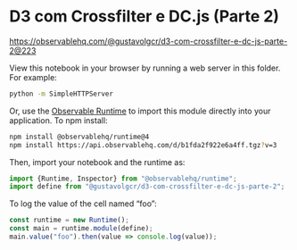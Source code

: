 # D3 com Crossfilter e DC.js (Parte 2)

https://observablehq.com/@gustavolgcr/d3-com-crossfilter-e-dc-js-parte-2@223

View this notebook in your browser by running a web server in this folder. For
example:

~~~sh
python -m SimpleHTTPServer
~~~

Or, use the [Observable Runtime](https://github.com/observablehq/runtime) to
import this module directly into your application. To npm install:

~~~sh
npm install @observablehq/runtime@4
npm install https://api.observablehq.com/d/b1fda2f922e6a4ff.tgz?v=3
~~~

Then, import your notebook and the runtime as:

~~~js
import {Runtime, Inspector} from "@observablehq/runtime";
import define from "@gustavolgcr/d3-com-crossfilter-e-dc-js-parte-2";
~~~

To log the value of the cell named “foo”:

~~~js
const runtime = new Runtime();
const main = runtime.module(define);
main.value("foo").then(value => console.log(value));
~~~
